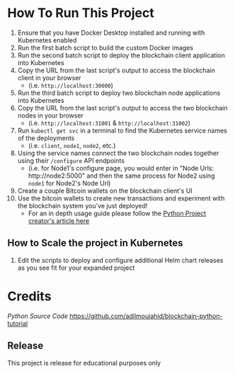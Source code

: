 # How To Run This Project
1. Ensure that you have Docker Desktop installed and running with Kubernetes enabled
1. Run the first batch script to build the custom Docker images
1. Run the second batch script to deploy the blockchain client application into Kubernetes
1. Copy the URL from the last script's output to access the blockchain client in your browser 
   - (i.e. `http://localhost:30000`)
1. Run the third batch script to deploy two blockchain node applications into Kubernetes
1. Copy the URL from the last script's output to access the two blockchain nodes in your browser 
   - (i.e. `http://localhost:31001` & `http://localhost:31002`)
1. Run `kubectl get svc` in a terminal to find the Kubernetes service names of the deployments
   - (i.e. `client`, `node1`, `node2`, etc.)
1. Using the service names connect the two blockchain nodes together using their `/configure` API endpoints
   - (i.e. for Node1's configure page, you would enter in "Node Urls: http://node2:5000" and then the same process for Node2 using `node1` for Node2's Node Url)
1. Create a couple Bitcoin wallets on the blockchain client's UI
1. Use the bitcoin wallets to create new transactions and experiment with the blockchain system you've just deployed!
   - For an in depth usage guide please follow the [Python Project creator's article here](http://adilmoujahid.com/posts/2018/03/intro-blockchain-bitcoin-python/)

## How to Scale the project in Kubernetes
1. Edit the scripts to deploy and configure additional Helm chart releases as you see fit for your expanded project

# Credits
*Python Source Code*
https://github.com/adilmoujahid/blockchain-python-tutorial

## Release
This project is release for educational purposes only
